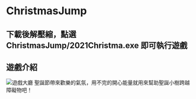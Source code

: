 # ChristmasJump
## 下載後解壓縮，點選 ChristmasJump/2021Christma.exe 即可執行遊戲
## 遊戲介紹
![遊戲大廳](https://i.imgur.com/W25fqqL.png)
聖誕節帶來歡樂的氣氛，用不完的開心能量就用來幫助聖誕小樹跨越障礙物吧！
